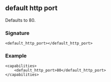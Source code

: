 ## default http port

Defaults to 80.


### Signature

`<default_http_port></default_http_port>`


### Example

```
<capabilities>
    <default_http_port>80</default_http_port>
</capabilities>
```
